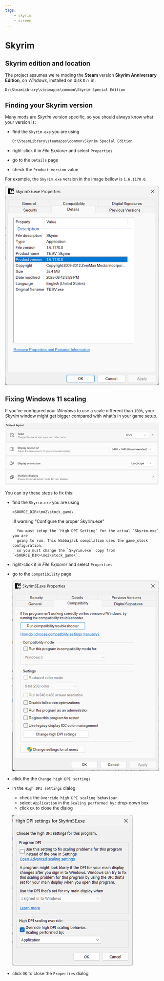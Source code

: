 ```yaml
---
tags:
    - skyrim
    - screen
---
```


# Skyrim

## Skyrim edition and location

The project assumes we're moding the **Steam** version **Skyrim Anniversary Edition**, on
*Windows*, installed on disk `D:\` in:

```cmd
D:\SteamLibrary\steamapps\common\Skyrim Special Edition
```

## Finding your Skyrim version

Many mods are *Skyrim* version specific, so you should always know what your version is:

* find the `Skyrim.exe` you are using

    ```cmd
    D:\SteamLibrary\steamapps\common\Skyrim Special Edition
    ```

* right-click it in *File Explorer* and select `Properties`
* go to the `Details` page
* check the `Product version` value

For example, the `Skyrim.exe` version in the image bellow is `1.6.1170.0`.

![skyrim version](../images/skyrim_version.png)

## Fixing Windows 11 scaling

If you've configured your *Windows* to use a scale different than `100%`, your
*Skyrim* window might get bigger compared with what's in your game setup.

![windows scale & layout settings](../images/windows_scale_layout.png)

You can try these steps to fix this:

* find the `Skyrim.exe` you are using

    ```cmd
    <SOURCE_DIR>\mo2\stock_game\
    ```

    !!! warning "Configure the proper Skyrim.exe"

        You must setup the `High DPI Setting` for the actual `Skyrim.exe` you are
        going to run. This Wabbajack compilation uses the game_stock configuration,
        so you must change the `Skyrim.exe` copy from `<SOURCE_DIR>\mo2\stock_game\`.

* right-click it in *File Explorer* and select `Properties`
* go to the `Compatibility` page

    ![skyrim compatibility](../images/skyrim_compatibility.png)

* click the the `Change high DPI settings`
* in the `High DPI settings` dialog:
    * check the `Override high DPI scaling behaviour`
    * select `Application` in the `Scaling performed by:` drop-down box
    * click `OK` to close the dialog

    ![skyrim high dpi settings](../images/skyrim_high_dpi_settings.png)

* click `OK` to close the `Properties` dialog
